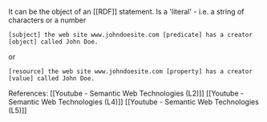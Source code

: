 It can be the object of an [[RDF]] statement.
Is a 'literal' - i.e. a string of characters or a number 
	
	[subject] the web site www.johndoesite.com [predicate] has a creator [object] called John Doe.
	
or

	[resource] the web site www.johndoesite.com [property] has a creator [value] called John Doe.
	
References:
[[Youtube - Semantic Web Technologies (L2)]]
[[Youtube - Semantic Web Technologies (L4)]]
[[Youtube - Semantic Web Technologies (L5)]]